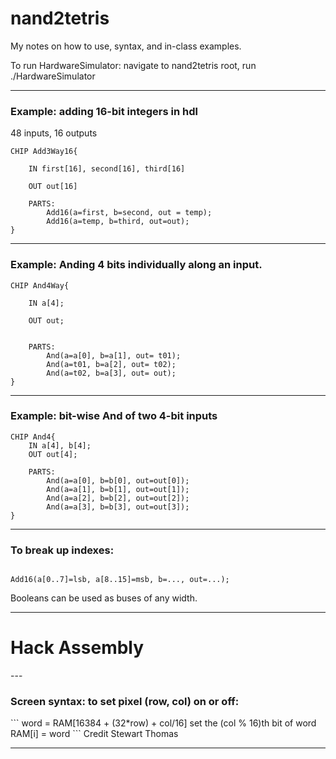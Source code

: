 <h1>nand2tetris</h1>
<p>My notes on how to use, syntax, and in-class examples.</p>

To run HardwareSimulator: navigate to nand2tetris root, run ./HardwareSimulator


---



<h3>Example: adding 16-bit integers in hdl</h3>

48 inputs, 16 outputs

```
CHIP Add3Way16{
	
	IN first[16], second[16], third[16]
	
	OUT out[16]

	PARTS:
		Add16(a=first, b=second, out = temp);
		Add16(a=temp, b=third, out=out);
}
```
---

<h3>Example: Anding 4 bits individually along an input.</h3>

```
CHIP And4Way{

	IN a[4];

	OUT out;

	
	PARTS:
		And(a=a[0], b=a[1], out= t01);
		And(a=t01, b=a[2], out= t02);
		And(a=t02, b=a[3], out= out);
}
```
---
<h3>Example: bit-wise And of two 4-bit inputs</h3>

```
CHIP And4{
	IN a[4], b[4];
	OUT out[4];

	PARTS:
		And(a=a[0], b=b[0], out=out[0]);
		And(a=a[1], b=b[1], out=out[1]);
		And(a=a[2], b=b[2], out=out[2]);
		And(a=a[3], b=b[3], out=out[3]);
}
```
---
<h3>To break up indexes:</h3>

```

Add16(a[0..7]=lsb, a[8..15]=msb, b=..., out=...);

```

Booleans can be used as buses of any width.


---

<h1>Hack Assembly</h1>
---
<h3> Screen syntax: to set pixel (row, col) on or off: </h3>
```
word = RAM[16384 + (32*row) + col/16]
set the (col % 16)th bit of word
RAM[i] = word
```
Credit Stewart Thomas

---


